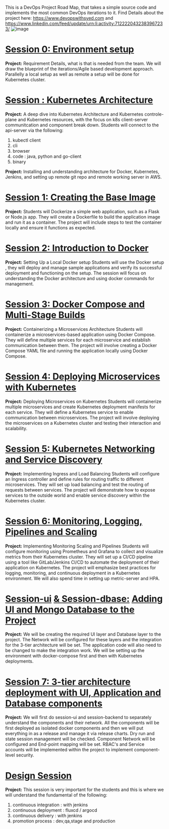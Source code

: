 This is a DevOps Project Road Map, that takes a simple source code and implements the most common DevOps iterations to it.
Find Details about the project here: https://www.devopswithsyed.com and https://www.linkedin.com/feed/update/urn:li:activity:7122220432383967233/
![image](https://github.com/syednadeembe/project_sessions/assets/29227348/203370cc-e093-4fb0-b3d4-dfc741715613)

# [Session 0: Environment setup](https://github.com/syednadeembe/project_sessions/tree/main/session-0)
**Project:** Requirement Details, what is that is needed from the team. We will draw the blueprint of the iterations/Agile based development approach. 
Parallelly a local setup as well as remote a setup will be done for Kubernetes cluster.

# [Session : Kubernetes Architecture](https://github.com/syednadeembe/project_sessions/tree/main/session-api-server)
**Project:** A deep dive into Kubernetes Architecture and Kubernetes controle-plane and Kubernetes  resources, with the focus on k8s client-server communitcation and component break down. Students will connect to the api-server via the following:
1. kubectl client
2. cli 
3. browser 
4. code : java, python and go-client
5. binary

**Project:** Installing and understanding architecture for Docker, Kubernetes, Jenkins, and setting up remote git repo and remote working server in AWS.
# [Session 1: Creating the Base Image](https://github.com/syednadeembe/project_sessions/tree/main/session-1)
**Project:** Students will Dockerize a simple web application, such as a Flask or Node.js app.
They will create a Dockerfile to build the application image and run it as a container.
The project will include steps to test the container locally and ensure it functions as expected.

# [Session 2: Introduction to Docker](https://github.com/syednadeembe/project_sessions/tree/main/session-2)
**Project:** Setting Up a Local Docker setup
Students will use the Docker setup , they will deploy and manage sample applications and verify its successful deployment and functioning on the setup.
The session will focus on understanding the Docker architecture and using docker commands for management.

# [Session 3: Docker Compose and Multi-Stage Builds](https://github.com/syednadeembe/project_sessions/tree/main/session-3)
**Project:** Containerizing a Microservices Architecture
Students will containerize a microservices-based application using Docker Compose.
They will define multiple services for each microservice and establish communication between them.
The project will involve creating a Docker Compose YAML file and running the application locally using Docker Compose.

# [Session 4: Deploying Microservices with Kubernetes](https://github.com/syednadeembe/project_sessions/tree/main/session-4)
**Project:** Deploying Microservices on Kubernetes
Students will containerize multiple microservices and create Kubernetes deployment manifests for each service.
They will define a Kubernetes service to enable communication between microservices.
The project will involve deploying the microservices on a Kubernetes cluster and testing their interaction and scalability.

# [Session 5: Kubernetes Networking and Service Discovery](https://github.com/syednadeembe/project_sessions/tree/main/session-5)
**Project:** Implementing Ingress and Load Balancing
Students will configure an Ingress controller and define rules for routing traffic to different microservices.
They will set up load balancing and test the routing of requests between services.
The project will demonstrate how to expose services to the outside world and enable service discovery within the Kubernetes cluster.

# [Session 6: Monitoring, Logging, Pipelines and Scaling](https://github.com/syednadeembe/project_sessions/tree/main/session-6)
**Project:** Implementing Monitoring Scaling and Pipelines 
Students will configure monitoring using Prometheus and Grafana to collect and visualize metrics from their Kubernetes cluster.
They will set up a CI/CD pipeline using a tool like GitLab/Jenkins CI/CD to automate the deployment of their application on Kubernetes.
The project will emphasize best practices for logging, monitoring, and continuous deployment in a Kubernetes environment. We will also spend time in setting up metric-server and HPA.

# [Session-ui](https://github.com/syednadeembe/project_sessions/tree/main/session-ui) [& Session-dbase:](https://github.com/syednadeembe/project_sessions/tree/main/session-dbase) [Adding UI and Mongo Database to the Project]()
**Project:** We will be creating the required UI layer and Database layer to the project.
The Network will be configured for these layers and the integration for the 3-tier architecture will be set. The application code will also need to be changed to make the integration work. We will be setting up the environment with docker-compose first and then with Kubernetes deployments.

# [Session 7: 3-tier architecture deployment with UI, Application and Database components](https://github.com/syednadeembe/project_sessions/tree/main/session-7)
**Project:** We will first do session-ui and session-backend to separately understand the components and their network. All the components will be first deployed as isolated docker components and then we will put everything in as a release and manage it via release charts.
Dry run and state session management will be checked. Component Network will be configured and End-point mapping will be set. RBAC's and Service accounts will be implemented within the project to implement component-level security.

# [Design Session]()
**Project:** This session is very important for the students and this is where we will understand the fundamental of the following:
1. continuous integration : with jenkins
2. continuous deployment : fluxcd / argocd
3. continuous delivery : with jenkins
4. promotion process : dev,qa,stage and production
